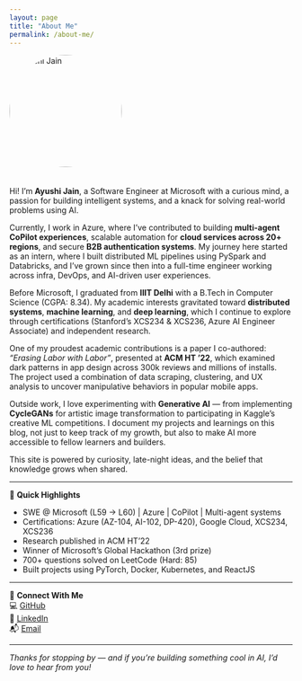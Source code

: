 ```yaml
---
layout: page
title: "About Me"
permalink: /about-me/
---
```


<img src="/assets/images/profile.jpg" alt="Ayushi Jain" width="200" style="border-radius: 50%; margin-bottom: 20px;">

Hi! I’m **Ayushi Jain**, a Software Engineer at Microsoft with a curious mind, a passion for building intelligent systems, and a knack for solving real-world problems using AI.

Currently, I work in Azure, where I’ve contributed to building **multi-agent CoPilot experiences**, scalable automation for **cloud services across 20+ regions**, and secure **B2B authentication systems**. My journey here started as an intern, where I built distributed ML pipelines using PySpark and Databricks, and I’ve grown since then into a full-time engineer working across infra, DevOps, and AI-driven user experiences.

Before Microsoft, I graduated from **IIIT Delhi** with a B.Tech in Computer Science (CGPA: 8.34). My academic interests gravitated toward **distributed systems**, **machine learning**, and **deep learning**, which I continue to explore through certifications (Stanford’s XCS234 & XCS236, Azure AI Engineer Associate) and independent research.

One of my proudest academic contributions is a paper I co-authored: *“Erasing Labor with Labor”*, presented at **ACM HT ’22**, which examined dark patterns in app design across 300k reviews and millions of installs. The project used a combination of data scraping, clustering, and UX analysis to uncover manipulative behaviors in popular mobile apps.

Outside work, I love experimenting with **Generative AI** — from implementing **CycleGANs** for artistic image transformation to participating in Kaggle’s creative ML competitions. I document my projects and learnings on this blog, not just to keep track of my growth, but also to make AI more accessible to fellow learners and builders.

This site is powered by curiosity, late-night ideas, and the belief that knowledge grows when shared.

---

📌 **Quick Highlights**  
- SWE @ Microsoft (L59 → L60) | Azure | CoPilot | Multi-agent systems  
- Certifications: Azure (AZ-104, AI-102, DP-420), Google Cloud, XCS234, XCS236  
- Research published in ACM HT’22  
- Winner of Microsoft’s Global Hackathon (3rd prize)  
- 700+ questions solved on LeetCode (Hard: 85)  
- Built projects using PyTorch, Docker, Kubernetes, and ReactJS

---

🔗 **Connect With Me**  
💻 [GitHub](https://github.com/ayushi2019031)  
📇 [LinkedIn](https://linkedin.com/in/yourprofile)  
📬 [Email](mailto:youremail@example.com)

---

*Thanks for stopping by — and if you’re building something cool in AI, I’d love to hear from you!*
